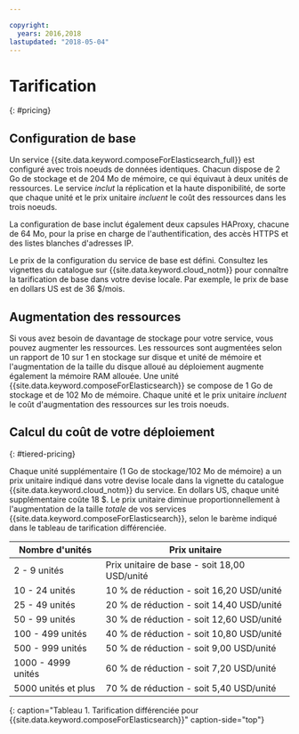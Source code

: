 ```yaml
---

copyright:
  years: 2016,2018
lastupdated: "2018-05-04"
---
```


# Tarification
{: #pricing}

## Configuration de base

Un service {{site.data.keyword.composeForElasticsearch_full}} est configuré avec trois noeuds de données identiques. Chacun dispose de 2 Go de stockage et de 204 Mo de mémoire, ce qui équivaut à deux unités de ressources. Le service _inclut_ la réplication et la haute disponibilité, de sorte que chaque unité et le prix unitaire _incluent_ le coût des ressources dans les trois noeuds.

La configuration de base inclut également deux capsules HAProxy, chacune de 64 Mo, pour la prise en charge de l'authentification, des accès HTTPS et des listes blanches d'adresses IP. 

Le prix de la configuration du service de base est défini. Consultez les vignettes du catalogue sur {{site.data.keyword.cloud_notm}} pour connaître la tarification de base dans votre devise locale. Par exemple, le prix de base en dollars US est de 36 $/mois.

## Augmentation des ressources

Si vous avez besoin de davantage de stockage pour votre service, vous pouvez augmenter les ressources. Les ressources sont augmentées selon un rapport de 10 sur 1 en stockage sur disque et unité de mémoire et l'augmentation de la taille du disque alloué au déploiement augmente également la mémoire RAM allouée. Une unité {{site.data.keyword.composeForElasticsearch}} se compose de 1 Go de stockage et de 102 Mo de mémoire. Chaque unité et le prix unitaire _incluent_ le coût d'augmentation des ressources sur les trois noeuds.

## Calcul du coût de votre déploiement
{: #tiered-pricing}

Chaque unité supplémentaire (1 Go de stockage/102 Mo de mémoire) a un prix unitaire indiqué dans votre devise locale dans la vignette du catalogue {{site.data.keyword.cloud_notm}} du service. En dollars US, chaque unité supplémentaire coûte 18 $. Le prix unitaire diminue proportionnellement à l'augmentation de la taille _totale_ de vos services {{site.data.keyword.composeForElasticsearch}}, selon le barème indiqué dans le tableau de tarification différenciée.

Nombre d'unités|Prix unitaire
----------|-----------
2 - 9 unités|Prix unitaire de base - soit 18,00 USD/unité
10 - 24 unités|10 % de réduction - soit 16,20 USD/unité
25 - 49 unités|20 % de réduction - soit 14,40 USD/unité
50 - 99 unités|30 % de réduction - soit 12,60 USD/unité
100 - 499 unités|40 % de réduction - soit 10,80 USD/unité
500 - 999 unités|50 % de réduction - soit 9,00 USD/unité
1000 - 4999 unités|60 % de réduction - soit 7,20 USD/unité
5000 unités et plus|70 % de réduction - soit 5,40 USD/unité
{: caption="Tableau 1. Tarification différenciée pour {{site.data.keyword.composeForElasticsearch}}" caption-side="top"}

